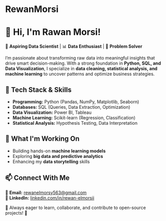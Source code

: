 # RewanMorsi
# 👋 Hi, I'm Rawan Morsi!  

🚀 **Aspiring Data Scientist** | 📊 **Data Enthusiast** | 🧠 **Problem Solver**  

I’m passionate about transforming raw data into meaningful insights that drive smart decision-making. With a strong foundation in **Python, SQL, and Data Visualization**, I specialize in **data cleaning, statistical analysis, and machine learning** to uncover patterns and optimize business strategies.  

## 🔧 Tech Stack & Skills  
- **Programming:** Python (Pandas, NumPy, Matplotlib, Seaborn)  
- **Databases:** SQL (Queries, Data Extraction, Optimization)  
- **Data Visualization:** Power BI, Tableau  
- **Machine Learning:** Scikit-learn (Regression, Classification)  
- **Statistical Analysis:** Hypothesis Testing, Data Interpretation  

## 📌 What I'm Working On  
- Building hands-on **machine learning models**  
- Exploring **big data and predictive analytics**  
- Enhancing my **data storytelling** skills  

## 📫 Connect With Me  
📩 **Email:** [rewanelmorsy563@gmail.com](mailto:rewanelmorsy563@gmail.com)  
🔗 **LinkedIn:** [linkedin.com/in/rewan-elmorsii](https://www.linkedin.com/in/rewan-elmorsii/)  

📍 Always eager to learn, collaborate, and contribute to open-source projects! 🚀  
